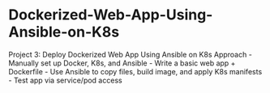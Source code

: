# Dockerized-Web-App-Using-Ansible-on-K8s
Project 3: Deploy Dockerized Web App Using Ansible on K8s Approach - Manually set up Docker, K8s, and Ansible - Write a basic web app + Dockerfile - Use Ansible to copy files, build image, and apply K8s manifests - Test app via service/pod access
